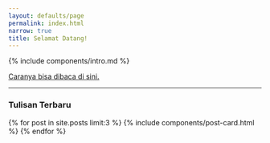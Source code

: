 ```yaml
---
layout: defaults/page
permalink: index.html
narrow: true
title: Selamat Datang!
---
```


{% include components/intro.md %}

[Caranya bisa dibaca di sini.](about.html#buy-me-coffee)

---

### Tulisan Terbaru

{% for post in site.posts limit:3 %}
{% include components/post-card.html %}
{% endfor %}


